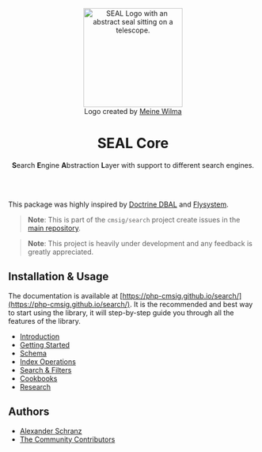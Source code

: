 <div align="center">
    <img alt="SEAL Logo with an abstract seal sitting on a telescope." src="https://avatars.githubusercontent.com/u/120221538?s=400&v=6" width="200" height="200">
</div>

<div align="center">Logo created by <a href="https://cargocollective.com/meinewilma">Meine Wilma</a></div>

<h1 align="center">SEAL Core</h1>

<div align="center">

**S**earch **E**ngine **A**bstraction **L**ayer with support to different search engines.

</div>

<br />
<br />

This package was highly inspired by [Doctrine DBAL](https://github.com/doctrine/dbal)
and [Flysystem](https://github.com/thephpleague/flysystem).

> **Note**:
> This is part of the `cmsig/search` project create issues in the [main repository](https://github.com/php-cmsig/search).

> **Note**:
> This project is heavily under development and any feedback is greatly appreciated.

## Installation & Usage

The documentation is available at [https://php-cmsig.github.io/search/](https://php-cmsig.github.io/search/).
It is the recommended and best way to start using the library, it will step-by-step guide you through all the features
of the library.

- [Introduction](https://php-cmsig.github.io/search/index.html)
- [Getting Started](https://php-cmsig.github.io/search/getting-started/index.html)
- [Schema](https://php-cmsig.github.io/search/schema/index.html)
- [Index Operations](https://php-cmsig.github.io/search/indexing/index.html)
- [Search & Filters](https://php-cmsig.github.io/search/search-and-filters/index.html)
- [Cookbooks](https://php-cmsig.github.io/search/cookbooks/index.html)
- [Research](https://php-cmsig.github.io/search/research/index.html)

## Authors

- [Alexander Schranz](https://github.com/alexander-schranz/)
- [The Community Contributors](https://github.com/php-cmsig/search/graphs/contributors)
